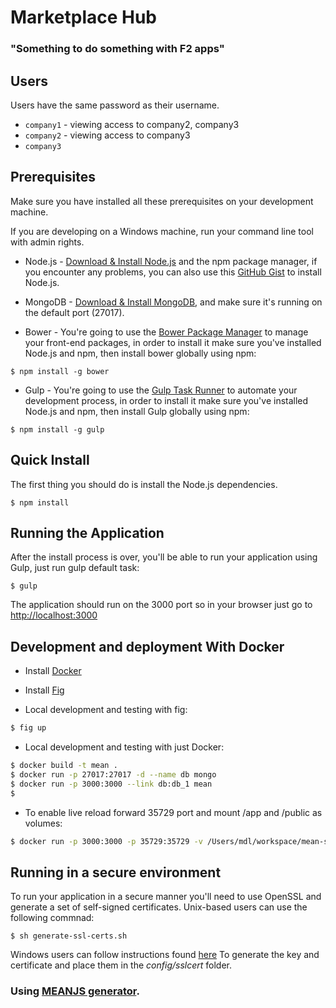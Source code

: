 # Marketplace Hub
### "Something to do something with F2 apps"

## Users

Users have the same password as their username.

* ```company1``` - viewing access to company2, company3
* ```company2``` - viewing access to company3
* ```company3```

## Prerequisites
Make sure you have installed all these prerequisites on your development machine. 

If you are developing on a Windows machine, run your command line tool with admin rights.

* Node.js - [Download & Install Node.js](http://www.nodejs.org/download/) and the npm package manager, if you encounter any problems, you can also use this [GitHub Gist](https://gist.github.com/isaacs/579814) to install Node.js.
* MongoDB - [Download & Install MongoDB](http://www.mongodb.org/downloads), and make sure it's running on the default port (27017).

* Bower - You're going to use the [Bower Package Manager](http://bower.io/) to manage your front-end packages, in order to install it make sure you've installed Node.js and npm, then install bower globally using npm:

```
$ npm install -g bower
```

* Gulp - You're going to use the [Gulp Task Runner](http://gulpjs.com/) to automate your development process, in order to install it make sure you've installed Node.js and npm, then install Gulp globally using npm:

```
$ npm install -g gulp
```

## Quick Install

The first thing you should do is install the Node.js dependencies. 

```
$ npm install
```

## Running the Application
After the install process is over, you'll be able to run your application using Gulp, just run gulp default task:

```
$ gulp
```

The application should run on the 3000 port so in your browser just go to [http://localhost:3000](http://localhost:3000)

## Development and deployment With Docker

* Install [Docker](http://www.docker.com/)
* Install [Fig](https://github.com/orchardup/fig)

* Local development and testing with fig: 
```bash
$ fig up
```

* Local development and testing with just Docker:
```bash
$ docker build -t mean .
$ docker run -p 27017:27017 -d --name db mongo
$ docker run -p 3000:3000 --link db:db_1 mean
$
```

* To enable live reload forward 35729 port and mount /app and /public as volumes:
```bash
$ docker run -p 3000:3000 -p 35729:35729 -v /Users/mdl/workspace/mean-stack/mean/public:/home/mean/public -v /Users/mdl/workspace/mean-stack/mean/app:/home/mean/app --link db:db_1 mean
```

## Running in a secure environment
To run your application in a secure manner you'll need to use OpenSSL and generate a set of self-signed certificates. Unix-based users can use the following commnad: 
```
$ sh generate-ssl-certs.sh
```
Windows users can follow instructions found [here](http://www.websense.com/support/article/kbarticle/How-to-use-OpenSSL-and-Microsoft-Certification-Authority)
To generate the key and certificate and place them in the *config/sslcert* folder.

### Using [MEANJS generator](http://meanjs.org/docs.html). 
